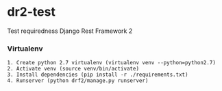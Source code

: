 # dr2-test
Test requiredness Django Rest Framework 2


### Virtualenv
    1. Create python 2.7 virtualenv (virtualenv venv --python=python2.7)
    2. Activate venv (source venv/bin/activate)
    3. Install dependencies (pip install -r ./requirements.txt)
    4. Runserver (python drf2/manage.py runserver)